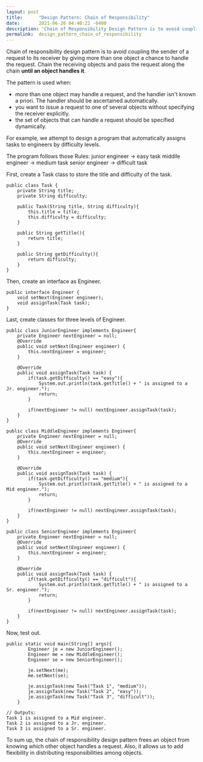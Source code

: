 ```yaml
---
layout: post
title:      "Design Pattern: Chain of Responsibility"
date:       2021-06-20 04:40:22 -0400
description: 'Chain of Responsibility Design Pattern is to avoid coupling the sender of a request to its receiver by giving more than one object a chance to handle the request....'
permalink:  design_pattern_chain_of_responsibility
---
```


Chain of responsibility design pattern is to avoid coupling the sender of a request to its receiver by giving more than one object a chance to handle the request. Chain the receiving objects and pass the request along the chain **until an object handles it**.

The pattern is used when:

* more than one object may handle a request, and the handler isn't known a priori. The handler should be ascertained automatically.
* you want to issue a request to one of several objects without specifying the receiver explicitly.
* the set of objects that can handle a request should be specified dynamically.

For example, we attempt to design a program that automatically assigns tasks to engineers by difficulty levels.

The program follows those Rules:
junior engineer -> easy task
middile engineer -> medium task
senior engineer -> difficult task

First, create a Task class to store the title and difficulty of the task.

```
public class Task {
    private String title;
    private String difficulty;

    public Task(String title, String difficulty){
        this.title = title;
        this.difficulty = difficulty;
    }

    public String getTitle(){
        return title;
    }

    public String getDifficulty(){
        return difficulty;
    }
}
```

Then, create an interface as Engineer.

```
public interface Engineer {
    void setNext(Engineer engineer);
    void assignTask(Task task);
}
```

Last, create classes for three levels of Engineer.

```
public class JuniorEngineer implements Engineer{
    private Engineer nextEngineer = null;
    @Override
    public void setNext(Engineer engineer) {
        this.nextEngineer = engineer;
    }

    @Override
    public void assignTask(Task task) {
        if(task.getDifficulty() == "easy"){
            System.out.println(task.getTitle() + " is assigned to a Jr. engineer.");
            return;
        }

        if(nextEngineer != null) nextEngineer.assignTask(task);
    }
}
```

```
public class MiddleEngineer implements Engineer{
    private Engineer nextEngineer = null;
    @Override
    public void setNext(Engineer engineer) {
        this.nextEngineer = engineer;
    }

    @Override
    public void assignTask(Task task) {
        if(task.getDifficulty() == "medium"){
            System.out.println(task.getTitle() + " is assigned to a Mid engineer.");
            return;
        }

        if(nextEngineer != null) nextEngineer.assignTask(task);
    }
}
```

```
public class SeniorEngineer implements Engineer{
    private Engineer nextEngineer = null;
    @Override
    public void setNext(Engineer engineer) {
        this.nextEngineer = engineer;
    }

    @Override
    public void assignTask(Task task) {
        if(task.getDifficulty() == "difficult"){
            System.out.println(task.getTitle() + " is assigned to a Sr. engineer.");
            return;
        }

        if(nextEngineer != null) nextEngineer.assignTask(task);
    }
}
```

Now, test out.

```
public static void main(String[] args){
        Engineer je = new JuniorEngineer();
        Engineer me = new MiddleEngineer();
        Engineer se = new SeniorEngineer();

        je.setNext(me);
        me.setNext(se);

        je.assignTask(new Task("Task 1", "medium"));
        je.assignTask(new Task("Task 2", "easy"));
        je.assignTask(new Task("Task 3", "difficult"));
    }
```

```
// Outputs:
Task 1 is assigned to a Mid engineer.
Task 2 is assigned to a Jr. engineer.
Task 3 is assigned to a Sr. engineer.
```

To sum up, the chain of responsibility design pattern frees an object from knowing which other object handles a request.  Also, it allows us to add flexibility in distributing responsibilities among objects.
